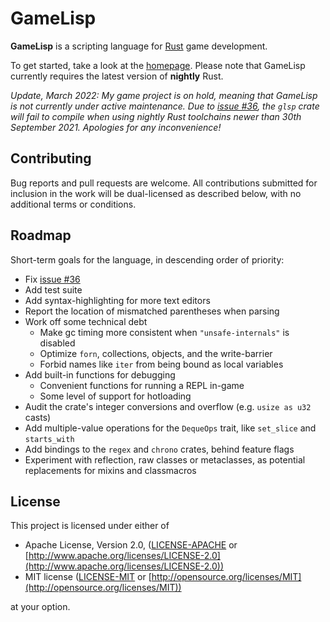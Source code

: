 # GameLisp

**GameLisp** is a scripting language for [Rust](https://www.rust-lang.org) game development.

To get started, take a look at the [homepage](https://gamelisp.rs). Please note that GameLisp
currently requires the latest version of **nightly** Rust.

*Update, March 2022: My game project is on hold, meaning that GameLisp is not currently under 
active maintenance. Due to [issue #36](https://github.com/fleabitdev/glsp/issues/36), the `glsp`
crate will fail to compile when using nightly Rust toolchains newer than 30th September 2021.
Apologies for any inconvenience!*

## Contributing

Bug reports and pull requests are welcome. All contributions submitted for inclusion in the work 
will be dual-licensed as described below, with no additional terms or conditions.

## Roadmap

Short-term goals for the language, in descending order of priority:

- Fix [issue #36](https://github.com/fleabitdev/glsp/issues/36)
- Add test suite
- Add syntax-highlighting for more text editors
- Report the location of mismatched parentheses when parsing
- Work off some technical debt
    - Make gc timing more consistent when `"unsafe-internals"` is disabled
    - Optimize `forn`, collections, objects, and the write-barrier
    - Forbid names like `iter` from being bound as local variables
- Add built-in functions for debugging
    - Convenient functions for running a REPL in-game
    - Some level of support for hotloading
- Audit the crate's integer conversions and overflow (e.g. `usize as u32` casts)
- Add multiple-value operations for the `DequeOps` trait, like `set_slice` and `starts_with`
- Add bindings to the `regex` and `chrono` crates, behind feature flags
- Experiment with reflection, raw classes or metaclasses, as potential replacements for mixins
  and classmacros

## License

This project is licensed under either of

- Apache License, Version 2.0, ([LICENSE-APACHE](LICENSE-APACHE) or
  [http://www.apache.org/licenses/LICENSE-2.0](http://www.apache.org/licenses/LICENSE-2.0))
- MIT license ([LICENSE-MIT](LICENSE-MIT) or
  [http://opensource.org/licenses/MIT](http://opensource.org/licenses/MIT))

at your option.
